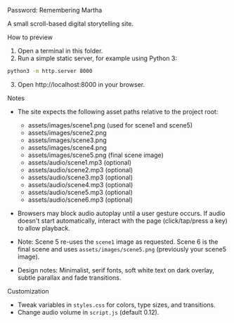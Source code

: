 Password: Remembering Martha

A small scroll-based digital storytelling site.

How to preview

1. Open a terminal in this folder.
2. Run a simple static server, for example using Python 3:

```bash
python3 -m http.server 8000
```

3. Open http://localhost:8000 in your browser.

Notes

- The site expects the following asset paths relative to the project root:
  - assets/images/scene1.png (used for scene1 and scene5)
  - assets/images/scene2.png
  - assets/images/scene3.png
  - assets/images/scene4.png
  - assets/images/scene5.png (final scene image)
  - assets/audio/scene1.mp3 (optional)
  - assets/audio/scene2.mp3 (optional)
  - assets/audio/scene3.mp3 (optional)
  - assets/audio/scene4.mp3 (optional)
  - assets/audio/scene5.mp3 (optional)
  - assets/audio/scene6.mp3 (optional)

- Browsers may block audio autoplay until a user gesture occurs. If audio doesn't start automatically, interact with the page (click/tap/press a key) to allow playback.

- Note: Scene 5 re-uses the `scene1` image as requested. Scene 6 is the final scene and uses `assets/images/scene5.png` (previously your scene5 image).

- Design notes: Minimalist, serif fonts, soft white text on dark overlay, subtle parallax and fade transitions.

Customization

- Tweak variables in `styles.css` for colors, type sizes, and transitions.
- Change audio volume in `script.js` (default 0.12).
